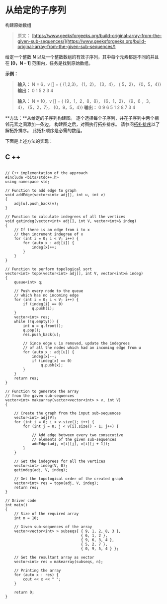 # 从给定的子序列

构建原始数组

> 原文： [https://www.geeksforgeeks.org/build-original-array-from-the-given-sub-sequences/](https://www.geeksforgeeks.org/build-original-array-from-the-given-sub-sequences/)

给定一个整数 **N** 以及一个整数数组的有效子序列，其中每个元素都是不同的并且在 **[0，N – 1]** 范围内，任务是找到原始数组。

**示例：**

> **输入：** N = 6，v [] = {
> {1,2,3}，
> {1，2}，
> {3，4}，
> { 5，2}，
> {0，5，4}}
> **输出：** 0 1 5 2 3 4
> 
> **输入：** N = 10，v [] = {
> {9，1，2，8，8}，
> {6，1，2}，
> {9，6 ，3，4}，
> {5，2，7}，
> {0，9，5，4}}
> **输出：** 0 9 6 5 1 2 8 7 3 4

**方法：**从给定的子序列构建图。 逐个选择每个子序列，并在子序列中两个相邻元素之间添加一条边。 构建图之后，对图执行拓扑排序。
请参阅[拓扑排序](https://www.geeksforgeeks.org/topological-sorting-indegree-based-solution/)以了解拓扑排序。 此拓扑顺序是必需的数组。

下面是上述方法的实现：

## C ++

```

// C++ implementation of the approach 
#include <bits/stdc++.h> 
using namespace std; 

// Function to add edge to graph 
void addEdge(vector<int> adj[], int u, int v) 
{ 
    adj[u].push_back(v); 
} 

// Function to calculate indegrees of all the vertices 
void getindeg(vector<int> adj[], int V, vector<int>& indeg) 
{ 
    // If there is an edge from i to x 
    // then increment indegree of x 
    for (int i = 0; i < V; i++) { 
        for (auto x : adj[i]) { 
            indeg[x]++; 
        } 
    } 
} 

// Function to perform topological sort 
vector<int> topo(vector<int> adj[], int V, vector<int>& indeg) 
{ 
    queue<int> q; 

    // Push every node to the queue 
    // which has no incoming edge 
    for (int i = 0; i < V; i++) { 
        if (indeg[i] == 0) 
            q.push(i); 
    } 
    vector<int> res; 
    while (!q.empty()) { 
        int u = q.front(); 
        q.pop(); 
        res.push_back(u); 

        // Since edge u is removed, update the indegrees 
        // of all the nodes which had an incoming edge from u 
        for (auto x : adj[u]) { 
            indeg[x]--; 
            if (indeg[x] == 0) 
                q.push(x); 
        } 
    } 
    return res; 
} 

// Function to generate the array 
// from the given sub-sequences 
vector<int> makearray(vector<vector<int> > v, int V) 
{ 

    // Create the graph from the input sub-sequences 
    vector<int> adj[V]; 
    for (int i = 0; i < v.size(); i++) { 
        for (int j = 0; j < v[i].size() - 1; j++) { 

            // Add edge between every two consecutive 
            // elements of the given sub-sequences 
            addEdge(adj, v[i][j], v[i][j + 1]); 
        } 
    } 

    // Get the indegrees for all the vertices 
    vector<int> indeg(V, 0); 
    getindeg(adj, V, indeg); 

    // Get the topological order of the created graph 
    vector<int> res = topo(adj, V, indeg); 
    return res; 
} 

// Driver code 
int main() 
{ 
    // Size of the required array 
    int n = 10; 

    // Given sub-sequences of the array 
    vector<vector<int> > subseqs{ { 9, 1, 2, 8, 3 }, 
                                  { 6, 1, 2 }, 
                                  { 9, 6, 3, 4 }, 
                                  { 5, 2, 7 }, 
                                  { 0, 9, 5, 4 } }; 

    // Get the resultant array as vector 
    vector<int> res = makearray(subseqs, n); 

    // Printing the array 
    for (auto x : res) { 
        cout << x << " "; 
    } 

    return 0; 
} 

```